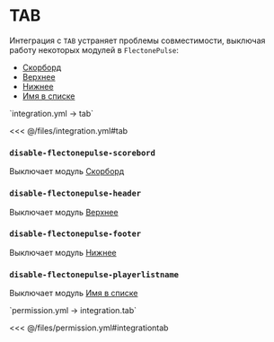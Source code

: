 # TAB

Интеграция с `TAB` устраняет проблемы совместимости, выключая работу некоторых модулей в `FlectonePulse`:
- [Скорборд](/docs/message/format/scoreboard/)
- [Верхнее](/docs/message/tab/header/)
- [Нижнее](/docs/message/tab/footer/)
- [Имя в списке](/docs/message/tab/playerlistname/)

[//]: # (integration.yml)
<!--@include: @/parts/words.md#setting-->
<!--@include: @/parts/words.md#path--> `integration.yml → tab`

<!--@include: @/parts/words.md#default-->
<<< @/files/integration.yml#tab

<!--@include: @/parts/enable.md-->

### `disable-flectonepulse-scorebord`

Выключает модуль [Скорборд](/docs/message/format/scoreboard/)

### `disable-flectonepulse-header`

Выключает модуль [Верхнее](/docs/message/tab/header/)

### `disable-flectonepulse-footer`

Выключает модуль [Нижнее](/docs/message/tab/footer/)

### `disable-flectonepulse-playerlistname`

Выключает модуль [Имя в списке](/docs/message/tab/playerlistname/)

[//]: # (permission.yml)
<!--@include: @/parts/words.md#permission-->
<!--@include: @/parts/words.md#path--> `permission.yml → integration.tab`

<!--@include: @/parts/words.md#default-->
<<< @/files/permission.yml#integrationtab

<!--@include: @/parts/permission/permissionTier3.md-->